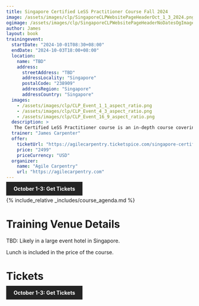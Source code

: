 ```yaml
---
title: Singapore Certified LeSS Practitioner Course Fall 2024
image: /assets/images/clp/SingaporeCLPWebsitePageHeaderOct_1_3_2024.png
ogimage: /assets/images/clp/SingaporeCLPWebsitePageHeaderNoDatesOgImage.png
author: James
layout: book
trainingevent:
  startDate: "2024-10-01T08:30+08:00"
  endDate: "2024-10-03T18:00+08:00"
  location:
    name: "TBD"
    address:
      streetAddress: "TBD"
      addressLocality: "Singapore"
      postalCode: "238909"
      addressRegion: "Singapore"
      addressCountry: "Singapore"
  images:
    - /assets/images/clp/CLP_Event_1_1_aspect_ratio.png
    - /assets/images/clp/CLP_Event_4_3_aspect_ratio.png
    - /assets/images/clp/CLP_Event_16_9_aspect_ratio.png
  description: >
   The Certified LeSS Practitioner course is an in-depth course covering the LeSS principles, framework and rules, and guides. It provides essential information for adopting and improving LeSS to your product development group. The course contains an overview of LeSS, stories on LeSS adoptions, exercises and extensive LeSS Q&A to ensure we discuss the topics most of interest to the participants.
  trainer: "James Carpenter"
  offer:
    ticketUrl: "https://agilecarpentry.ticketspice.com/singapore-certified-less-practitioner-fall-2024"
    price: "2499"
    priceCurrency: "USD"
  organizer:
    name: "Agile Carpentry"
    url: "https://agilecarpentry.com"
---
```


<a class="wx-button" href="https://agilecarpentry.ticketspice.com/singapore-certified-less-practitioner-fall-2024" style="background:rgba(36,36,36,1);color:white;padding:10px 20px;text-decoration:none;font-weight:bold;" target="_blank">October 1-3: Get Tickets</a>

{% include_relative _includes/course_agenda.md %}


# Training Venue Details

TBD: Likely in a large event hotel in Singapore.

Lunch is included in the price of the course.

# Tickets

<a class="wx-button" href="https://agilecarpentry.ticketspice.com/singapore-certified-less-practitioner-fall-2024" style="background:rgba(36,36,36,1);color:white;padding:10px 20px;text-decoration:none;font-weight:bold;" target="_blank">October 1-3: Get Tickets</a>



